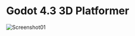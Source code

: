 # Godot 4.3 3D Platformer

![Screenshot01](https://github.com/user-attachments/assets/7315cea3-a1b6-448a-bc8c-081c0d00b5a4)
